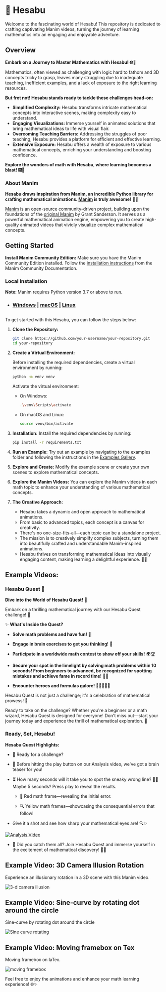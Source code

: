 # 🚀 Hesabu

Welcome to the fascinating world of Hesabu! This repository is dedicated to crafting captivating Manim videos, turning the journey of learning mathematics into an engaging and enjoyable adventure.

## Overview

**Embark on a Journey to Master Mathematics with Hesabu! 🌐🔢**

Mathematics, often viewed as challenging with logic hard to fathom and 3D concepts tricky to grasp, leaves many struggling due to inadequate teaching, inefficient examples, and a lack of exposure to the right learning resources.

**But fret not! Hesabu stands ready to tackle these challenges head-on:**
- **Simplified Complexity:** Hesabu transforms intricate mathematical concepts into interactive scenes, making complexity easy to understand.
- **Engaging Visualizations:** Immerse yourself in animated solutions that bring mathematical ideas to life with visual flair.
- **Overcoming Teaching Barriers:** Addressing the struggles of poor teaching, Hesabu provides a platform for efficient and effective learning.
- **Extensive Exposure:** Hesabu offers a wealth of exposure to various mathematical concepts, enriching your understanding and boosting confidence.

**Explore the wonders of math with Hesabu, where learning becomes a blast!** 🎆🧮

### About Manim

**Hesabu draws inspiration from Manim, an incredible Python library for crafting mathematical animations. [Manim](https://www.manim.community/) is truly awesome!** 🐍🧮

[Manim](https://github.com/ManimCommunity/manim) is an open-source community-driven project, building upon the foundations of the [original Manim](https://github.com/3b1b/manim) by Grant Sanderson. It serves as a powerful mathematical animation engine, empowering you to create high-quality animated videos that vividly visualize complex mathematical concepts.


## Getting Started

**Install Manim Community Edition:**
   Make sure you have the Manim Community Edition installed. Follow the [installation instructions](https://docs.manim.community/en/stable/installation.html) from the Manim Community Documentation.


### Local Installation


**Note**: Manim requires Python version 3.7 or above to run.

- ### [Windows](https://docs.manim.community/en/stable/installation/windows.html) | [macOS](https://docs.manim.community/en/stable/installation/macos.html) | [Linux](https://docs.manim.community/en/stable/installation/linux.html)


## 

To get started with this Hesabu, you can follow the steps below:

1. **Clone the Repository:**
   ```bash
   git clone https://github.com/your-username/your-repository.git
   cd your-repository
   ```

2. **Create a Virtual Environment:** 

   Before installing the required dependencies, create a virtual environment by running:
   ```bash
   python -m venv venv
   ```

   Activate the virtual environment:
   - On Windows:
     ```bash
     .\venv\Scripts\activate
     ```
   - On macOS and Linux:
     ```bash
     source venv/bin/activate
     ```

3. **Installation:** Install the required dependencies by running:
   ```bash
   pip install -r requirements.txt
   ```

4. **Run an Example:** Try out an example by navigating to the examples folder and following the instructions in the [Examples Gallery](hesabu/examples_gallery/README.md).

5. **Explore and Create:** Modify the example scene or create your own scenes to explore mathematical concepts.

6. **Explore the Manim Videos:**
   You can explore the Manim videos in each math topic to enhance your understanding of various mathematical concepts.

7. **The Creative Approach:**
   - Hesabu takes a dynamic and open approach to mathematical animations.
   - From basic to advanced topics, each concept is a canvas for creativity.
   - There's no one-size-fits-all—each topic can be a standalone project.
   - The mission is to creatively simplify complex subjects, turning them into beautifully crafted and understandable Manim-inspired animations.
   - Hesabu thrives on transforming mathematical ideas into visually engaging content, making learning a delightful experience. 🎨💡


## Example Videos:

### Hesabu Quest 🧮

**Dive into the World of Hesabu Quest!** 🍳

Embark on a thrilling mathematical journey with our Hesabu Quest challenge! 🚀

✨ **What's Inside the Quest?**

- **Solve math problems and have fun!** 🥳
  
- **Engage in brain exercises to get you thinking!** 🧠
  
- **Participate in a worldwide math contest to show off your skills!** 🌍🏆

- **Secure your spot in the limelight by solving math problems within 10 seconds! From beginners to advanced, be recognized for spotting mistakes and achieve fame in record time!** 🏅💡
  
- **Encounter heroes and formulas galore!** 🦸‍♂️🦹‍♀️🧮

Hesabu Quest is not just a challenge; it's a celebration of mathematical prowess! 🎉

Ready to take on the challenge? Whether you're a beginner or a math wizard, Hesabu Quest is designed for everyone! Don't miss out—start your journey today and experience the thrill of mathematical exploration. 🌟

### Ready, Set, Hesabu!

**Hesabu Quest Highlights:**

- 🚀 Ready for a challenge?

- 🧠 Before hitting the play button on our Analysis video, we've got a brain teaser for you!

- ⏳ How many seconds will it take you to spot the sneaky wrong line? 🕵️‍♂️ Maybe 5 seconds? Press play to reveal the results.

  - 🚨 Red math frame—revealing the initial error.
  
  - 🔍 Yellow math frames—showcasing the consequential errors that follow!

- Give it a shot and see how sharp your mathematical eyes are! 🔍✨

[![Analysis Video](images/hesabu.png)](hesabu/showcase_analysis//media/videos/1080p60/Hesabu.mp4)

- 🎉 Did you catch them all? Join Hesabu Quest and immerse yourself in the excitement of mathematical discovery! 🧮💫

## Example Video: 3D Camera Illusion Rotation

Experience an illusionary rotation in a 3D scene with this Manim video.

<img src="/hesabu/examples_gallery/three_d/media/videos/three_d_rotation/480p15//ThreeDCameraIllusionRotation.gif" alt="3-d camera illusion">

## Example Video: Sine-curve by rotating dot around the circle


Sine-curve by rotating dot around the circle

<img src="/hesabu/examples_gallery/sine_curve/media/videos/sine_surve_animation/480p15/SineCurveUnitCircle.gif" alt="Sine curve rotating">


## Example Video: Moving framebox on Tex

Moving framebox on laTex.

<img src="/hesabu/examples_gallery/moving_frame//media/videos/moving_frame_box/480p15/moving_frame.gif" alt="moving framebox">

Feel free to enjoy the animations and enhance your math learning experience! 🌐✨

